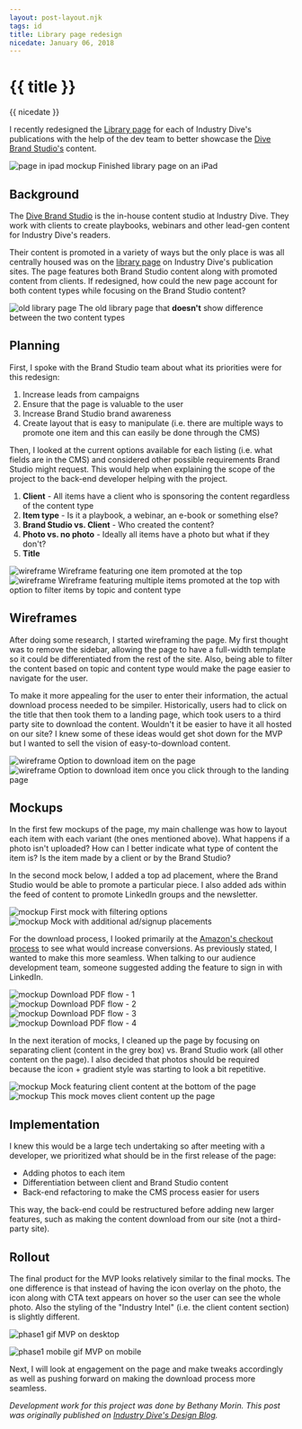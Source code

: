 ```yaml
---
layout: post-layout.njk
tags: id
title: Library page redesign
nicedate: January 06, 2018
---
```

# {{ title }}
<p class="date">{{ nicedate }}</p>

I recently redesigned the [Library page](https://www.biopharmadive.com/library/) for each of Industry Dive's publications with the help of the dev team to better showcase the [Dive Brand Studio's](https://www.industrydive.com/brandstudio/) content.

![page in ipad mockup](/img/library_page/page_hands_header.jpg)
<span class="caption">Finished library page on an iPad</span>

## Background

The [Dive Brand Studio](https://www.industrydive.com/brandstudio/) is the in-house content studio at Industry Dive. They work with clients to create playbooks, webinars and other lead-gen content for Industry Dive's readers. 

Their content is promoted in a variety of ways but the only place is was all centrally housed was on the [library page](https://www.constructiondive.com/library/) on Industry Dive's publication sites. The page features both Brand Studio content along with promoted content from clients. If redesigned, how could the new page account for both content types while focusing on the Brand Studio content?

![old library page](/img/library_page/old_library_page.png)
<span class="caption">The old library page that <strong>doesn't</strong> show difference between the two content types</span>

## Planning

First, I spoke with the Brand Studio team about what its priorities were for this redesign:
1. Increase leads from campaigns
2. Ensure that the page is valuable to the user
3. Increase Brand Studio brand awareness
4. Create layout that is easy to manipulate (i.e. there are multiple ways to promote one item and this can easily be done through the CMS)

Then, I looked at the current options available for each listing (i.e. what fields are in the CMS) and considered other possible requirements Brand Studio might request. This would help when explaining the scope of the project to the back-end developer helping with the project. 
1. **Client** - All items have a client who is sponsoring the content regardless of the content type
2. **Item type** - Is it a playbook, a webinar, an e-book or something else?
3. **Brand Studio vs. Client** - Who created the content? 
4. **Photo vs. no photo** - Ideally all items have a photo but what if they don't?
5. **Title** 

<div class="img-flex-wrapper">
	<div class="img-flex-50">
		<img src="/img/library_page/wireframe1.jpg" alt="wireframe" /> 
		<span class="caption">Wireframe featuring one item promoted at the top</span>
	</div>
	<div class="img-flex-50">
		<img src="/img/library_page/wireframe2.jpg" alt="wireframe" /> 
		<span class="caption">Wireframe featuring multiple items promoted at the top with option to filter items by topic and content type</span>
	</div>
</div>

## Wireframes

After doing some research, I started wireframing the page. My first thought was to remove the sidebar, allowing the page to have a full-width template so it could be differentiated from the rest of the site. Also, being able to filter the content based on topic and content type would make the page easier to navigate for the user.

To make it more appealing for the user to enter their information, the actual download process needed to be simpiler. Historically, users had to click on the title that then took them to a landing page, which took users to a third party site to download the content. Wouldn't it be easier to have it all hosted on our site? I knew some of these ideas would get shot down for the MVP but I wanted to sell the vision of easy-to-download content. 

<div class="img-flex-wrapper">
	<div class="img-flex-50">
		<img src="/img/library_page/wireframe3.jpg" alt="wireframe" /> 
		<span class="caption">Option to download item on the page</span>
	</div>
	<div class="img-flex-50">
		<img src="/img/library_page/wireframe4.jpg" alt="wireframe" /> 
		<span class="caption">Option to download item once you click through to the landing page</span>
	</div>
</div>

## Mockups

In the first few mockups of the page, my main challenge was how to layout each item with each variant (the ones mentioned above). What happens if a photo isn't uploaded? How can I better indicate what type of content the item is? Is the item made by a client or by the Brand Studio? 

In the second mock below, I added a top ad placement, where the Brand Studio would be able to promote a particular piece. I also added ads within the feed of content to promote LinkedIn groups and the newsletter. 

<div class="img-flex-wrapper">
	<div class="img-flex-50">
		<img src="/img/library_page/mock1.jpg" alt="mockup" /> 
		<span class="caption">First mock with filtering options</span>
	</div>
	<div class="img-flex-50">
		<img src="/img/library_page/mock2.jpg" alt="mockup" /> 
		<span class="caption">Mock with additional ad/signup placements</span>
	</div>
</div>

For the download process, I looked primarily at the [Amazon's checkout process](https://www.smashingmagazine.com/2013/03/designing-a-better-mobile-checkout-process/) to see what would increase conversions. As previously stated, I wanted to make this more seamless. When talking to our audience development team, someone suggested adding the feature to sign in with LinkedIn. 

<div class="img-flex-wrapper">
	<div class="img-flex-50">
		<img src="/img/library_page/mock_pop_1.jpg" alt="mockup" /> 
		<span class="caption">Download PDF flow - 1</span>
	</div>
	<div class="img-flex-50">
		<img src="/img/library_page/mock_pop_2.jpg" alt="mockup" /> 
		<span class="caption">Download PDF flow - 2</span>
	</div>
	<div class="img-flex-50">
		<img src="/img/library_page/mock_pop_3.jpg" alt="mockup" /> 
		<span class="caption">Download PDF flow - 3</span>
	</div>
	<div class="img-flex-50">
		<img src="/img/library_page/mock_pop_4.jpg" alt="mockup" /> 
		<span class="caption">Download PDF flow - 4</span>
	</div>
</div>

In the next iteration of mocks, I cleaned up the page by focusing on separating client (content in the grey box) vs. Brand Studio work (all other content on the page). I also decided that photos should be required because the icon + gradient style was starting to look a bit repetitive. 

<div class="img-flex-wrapper">
	<div class="img-flex-50">
		<img src="/img/library_page/mock3.jpg" alt="mockup" /> 
		<span class="caption">Mock featuring client content at the bottom of the page</span>
	</div>
	<div class="img-flex-50">
		<img src="/img/library_page/mock4.jpg" alt="mockup" /> 
		<span class="caption">This mock moves client content up the page</span>
	</div>
</div>

## Implementation

I knew this would be a large tech undertaking so after meeting with a developer, we prioritized what should be in the first release of the page: 

* Adding photos to each item
* Differentiation between client and Brand Studio content 
* Back-end refactoring to make the CMS process easier for users

This way, the back-end could be restructured before adding new larger features, such as making the content download from our site (not a third-party site). 

## Rollout

The final product for the MVP looks relatively similar to the final mocks. The one difference is that instead of having the icon overlay on the photo, the icon along with CTA text appears on hover so the user can see the whole photo. Also the styling of the "Industry Intel" (i.e. the client content section) is slightly different. 

![phase1 gif](/img/library_page/phase1.gif)
<span class="caption">MVP on desktop</span>

![phase1 mobile gif](/img/library_page/phase1_mobile.gif)
<span class="caption">MVP on mobile</span>

Next, I will look at engagement on the page and make tweaks accordingly as well as pushing forward on making the download process more seamless.

_Development work for this project was done by Bethany Morin. This post was originally published on [Industry Dive's Design Blog](http://design.industrydive.com/)._

